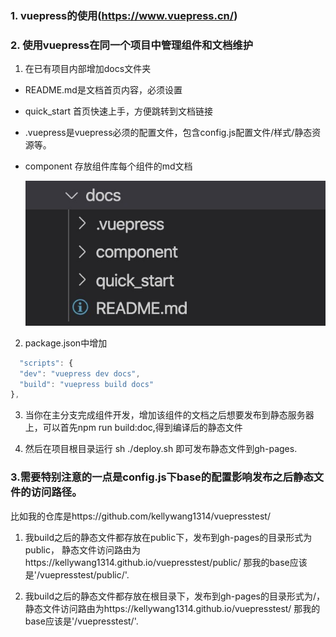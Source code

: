 
### 1. vuepress的使用(https://www.vuepress.cn/)

### 2. 使用vuepress在同一个项目中管理组件和文档维护

1. 在已有项目内部增加docs文件夹

  - README.md是文档首页内容，必须设置
  - quick_start 首页快速上手，方便跳转到文档链接
  - .vuepress是vuepress必须的配置文件，包含config.js配置文件/样式/静态资源等。
  - component 存放组件库每个组件的md文档
  
      ![](./images/docs.jpeg)


2. package.json中增加
  ```javascript
    "scripts": {
    "dev": "vuepress dev docs",
    "build": "vuepress build docs"
  },
  ```

3. 当你在主分支完成组件开发，增加该组件的文档之后想要发布到静态服务器上，可以首先npm run build:doc,得到编译后的静态文件

4. 然后在项目根目录运行 sh ./deploy.sh 即可发布静态文件到gh-pages.

### 3.需要特别注意的一点是config.js下base的配置影响发布之后静态文件的访问路径。
比如我的仓库是https://github.com/kellywang1314/vuepresstest/

  1. 我build之后的静态文件都存放在public下，发布到gh-pages的目录形式为public，
   静态文件访问路由为https://kellywang1314.github.io/vuepresstest/public/
   那我的base应该是'/vuepresstest/public/'.

  2. 我build之后的静态文件都存放在根目录下，发布到gh-pages的目录形式为/，
   静态文件访问路由为https://kellywang1314.github.io/vuepresstest/
   那我的base应该是'/vuepresstest/'.












